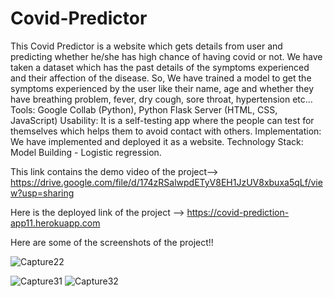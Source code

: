# Covid-Predictor
This Covid Predictor is a website which gets details from user and predicting whether he/she has high chance of having covid or not.
We have taken a dataset which has the past details of the symptoms experienced and their affection of the disease. So, We have trained a model to get the symptoms experienced by the user like their name, age and whether they have breathing problem, fever, dry cough, sore throat, hypertension etc…
Tools: Google Collab (Python), Python Flask Server (HTML, CSS, JavaScript)
Usability: It is a self-testing app where the people can test for themselves which helps them to 
avoid contact with others.
Implementation: We have implemented and deployed it as a website.
Technology Stack: Model Building - Logistic regression.

This link contains the demo video of the project--> https://drive.google.com/file/d/174zRSalwpdETyV8EH1JzUV8xbuxa5qLf/view?usp=sharing

Here is the deployed link of the project --> https://covid-prediction-app11.herokuapp.com

Here are some of the screenshots of the project!!

![Capture22](https://user-images.githubusercontent.com/57080465/125390100-e7136a00-e3bf-11eb-89f6-a79b16c37a75.PNG)

![Capture31](https://user-images.githubusercontent.com/57080465/125390125-f09cd200-e3bf-11eb-9809-96cc2bbf7682.PNG)
![Capture32](https://user-images.githubusercontent.com/57080465/125390130-f2ff2c00-e3bf-11eb-8151-2a9f8c6b2c5a.PNG)





